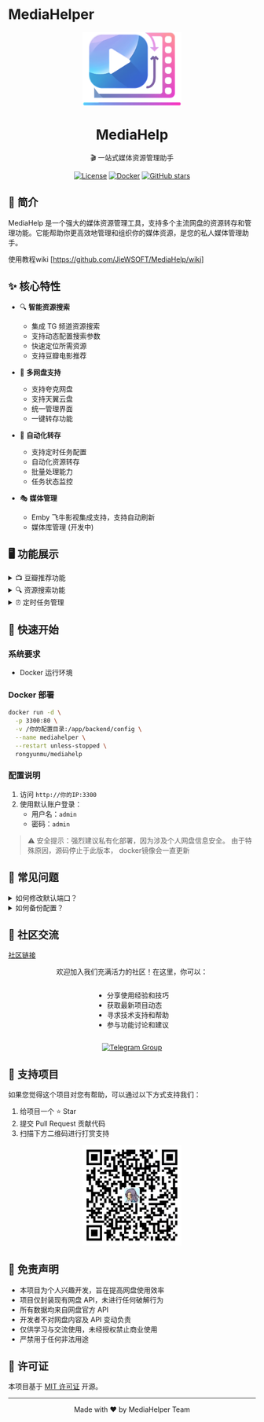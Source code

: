 # MediaHelper

<div align="center">
    <img src="/frontend/apps/web-antd/public/icon.png" alt="MediaHelper Logo" width="200" height="150" />
    <h1>MediaHelp</h1>
    <p>🎬 一站式媒体资源管理助手</p>
    
[![License](https://img.shields.io/badge/license-MIT-blue.svg)](LICENSE)
[![Docker](https://img.shields.io/badge/docker-ready-brightgreen.svg)](https://hub.docker.com/r/rongyunmu/mediahelp)
[![GitHub stars](https://img.shields.io/github/stars/your-username/MediaHelper?style=social)](https://github.com/JieWSOFT/MediaHelp)
    
</div>

## 📖 简介

MediaHelp 是一个强大的媒体资源管理工具，支持多个主流网盘的资源转存和管理功能。它能帮助你更高效地管理和组织你的媒体资源，是您的私人媒体管理助手。

使用教程wiki [https://github.com/JieWSOFT/MediaHelp/wiki]

## ✨ 核心特性

- 🔍 **智能资源搜索**
  - 集成 TG 频道资源搜索
  - 支持动态配置搜索参数
  - 快速定位所需资源
  - 支持豆瓣电影推荐

- 📱 **多网盘支持**
  - 支持夸克网盘
  - 支持天翼云盘
  - 统一管理界面
  - 一键转存功能

- 🔐 **自动化转存**
  - 支持定时任务配置
  - 自动化资源转存
  - 批量处理能力
  - 任务状态监控

- 🎭 **媒体管理** 
  - Emby 飞牛影视集成支持，支持自动刷新
  - 媒体库管理 (开发中)

## 🖥️ 功能展示

<details>
<summary>📺 豆瓣推荐功能</summary>
<div align="center">
    <img src="wiki/img/fec4d35c-dbd6-4a91-9a81-317f4d140ed9.png" alt="豆瓣推荐" width="800"/>
    <p>基于豆瓣评分的智能影视推荐</p>
</div>
</details>

<details>
<summary>🔍 资源搜索功能</summary>
<div align="center">
    <img src="wiki/img/6a4f6d8d-9521-4b33-b1c3-2e3d432b298c.png" alt="资源搜索" width="800"/>
    <p>强大的资源搜索与管理界面</p>
</div>
</details>

<details>
<summary>⏰ 定时任务管理</summary>
<div align="center">
    <img src="wiki/img/6690fb42-0254-4dd8-a2a4-779b8b877602.png" alt="定时转存任务" width="800"/>
    <p>灵活的定时任务配置系统</p>
</div>
</details>

## 🚀 快速开始

### 系统要求
- Docker 运行环境

### Docker 部署

```bash
docker run -d \
  -p 3300:80 \
  -v /你的配置目录:/app/backend/config \
  --name mediahelper \
  --restart unless-stopped \
  rongyunmu/mediahelp
```

### 配置说明
1. 访问 `http://你的IP:3300`
2. 使用默认账户登录：
   - 用户名：`admin`
   - 密码：`admin`

> ⚠️ 安全提示：强烈建议私有化部署，因为涉及个人网盘信息安全。
> 由于特殊原因，源码停止于此版本， docker镜像会一直更新

## 🔧 常见问题

<details>
<summary>如何修改默认端口？</summary>
修改 Docker 运行命令中的端口映射参数，例如 `-p 8080:80` 将使用 8080 端口访问
</details>

<details>
<summary>如何备份配置？</summary>
所有配置文件都在挂载的配置目录中，定期备份该目录即可
</details>

## 👥 社区交流
<a href="https://t.me/mediahelp_offical">
  社区链接
</a>
<div align="center">
    <p>欢迎加入我们充满活力的社区！在这里，你可以：</p>
    <ul align="left" style="display: inline-block;">
        <li>分享使用经验和技巧</li>
        <li>获取最新项目动态</li>
        <li>寻求技术支持和帮助</li>
        <li>参与功能讨论和建议</li>
    </ul>
    <p>
        <a href="https://t.me/mediahelp_offical">
            <img src="https://img.shields.io/badge/Telegram-MediaHelper社区-blue?logo=telegram" alt="Telegram Group">
        </a>
    </p>
</div>

## 🤝 支持项目

如果您觉得这个项目对您有帮助，可以通过以下方式支持我们：

1. 给项目一个 ⭐️ Star
2. 提交 Pull Request 贡献代码
3. 扫描下方二维码进行打赏支持

<div align="center">
    <img src="wiki/img/bea32a55-6743-468a-9193-10d52b068729.png" alt="打赏二维码" width="200"/>
</div>

## 📝 免责声明

- 本项目为个人兴趣开发，旨在提高网盘使用效率
- 项目仅封装现有网盘 API，未进行任何破解行为
- 所有数据均来自网盘官方 API
- 开发者不对网盘内容及 API 变动负责
- 仅供学习与交流使用，未经授权禁止商业使用
- 严禁用于任何非法用途

## 📄 许可证

本项目基于 [MIT 许可证](LICENSE) 开源。

---

<div align="center">
    <p>Made with ❤️ by MediaHelper Team</p>
</div> 
